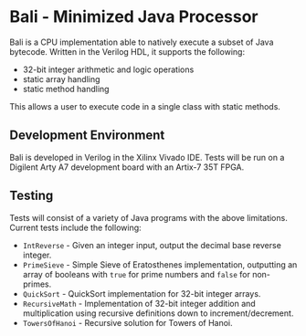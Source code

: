 # Bali - Minimized Java Processor

Bali is a CPU implementation able to natively execute a subset of Java bytecode.
Written in the Verilog HDL, it supports the following:

- 32-bit integer arithmetic and logic operations
- static array handling
- static method handling

This allows a user to execute code in a single class with static methods.

## Development Environment

Bali is developed in Verilog in the Xilinx Vivado IDE.
Tests will be run on a Digilent Arty A7 development board with an Artix-7 35T FPGA.

## Testing

Tests will consist of a variety of Java programs with the above limitations.
Current tests include the following:

- `IntReverse` - Given an integer input, output the decimal base reverse integer.
- `PrimeSieve` - Simple Sieve of Eratosthenes implementation, outputting an array of booleans with `true` for prime numbers and `false` for non-primes.
- `QuickSort` - QuickSort implementation for 32-bit integer arrays.
- `RecursiveMath` - Implementation of 32-bit integer addition and multiplication using recursive definitions down to increment/decrement.
- `TowersOfHanoi` - Recursive solution for Towers of Hanoi.
